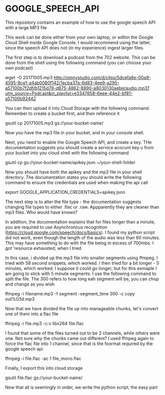 # GOOGLE_SPEECH_API

This repository contains an example of how to use the google speech API with a large MP3 file

This work can be done either from your own laptop, or within the Google Cloud Shell inside Google Console. I would recommend using the latter, since the speech API does not (in my experience) ingest larger files.

The first step is to download a podcast from the 702 website. This can be done from the shell using the following command (you can choose your own podcast)

wget -O 20171005.mp3 http://omnystudio.com/d/clips/5dcefa8e-00a9-4595-8ce1-a4ab0080f142/1ecba37a-6d83-4ee9-a295-a57100b7f2df/b1215d79-d875-4862-8890-a8030130aebe/audio.mp3?utm_source=Podcast&in_playlist=e3347658-6eee-44e2-bf81-a57100b92442

You can then upload it into Cloud Storage with the following command. Remember to create a bucket first, and then reference it

gsutil cp 20171005.mp3 gs://your-bucket-name/

Now you have the mp3 file in your bucket, and in your console shell.

Next, you need to enable the Google Speech API, and create a key. THe documentation suggests you should create a service acocunt key
u from your bucket into you cloud shell with the following command

gsutil cp gs://your-bucket-name/apikey.json ~/your-shell-folder

Now you should have both the apikey and the mp3 file in your shell directory. The documentation states you should write the following command to ensure the credentials are used when making the api call

export GOOGLE_APPLICATION_CREDENTIALS=apikey.json

The next step is to alter the file type - the documentation suggests changing file types to either .flac or .raw. Appparently they are cleaner than mp3 files. Who would have known?

In addition, the documentation explains that for files longer than a minute, you are required to use Asynchronous recognition (https://cloud.google.com/speech/docs/basics). I found my python script did not work, even though the length of the audio was less than 80 minutes. This may have something to do with the file being in excess of 700mbs. I got 'resource exhausted; when I tried

In this case, i divided up the mp3 file into smaller segments using ffmpeg. I tried with 58 second snippets, which worked. I then tried for a bit longer - 5 minutes, which worked. I suppose it could go longer, but for this exmaple I am going to stick with 5 minute segments. I use the following command to split the file. The 300 refers to how long eah segment will be, you can chop and change as you wish

ffmpeg -i filename.mp3 -f segment -segment_time 300 -c copy out%03d.mp3

Now that we have divided the file up into manageable chunks, let's convert one of them into a flac file

ffmpeg -i file.mp3 -c:v libx264 file.flac

I found that some of the files turned out to be 2 channels, while others were one. Not sure why the chunks came out different? I used ffmpeg again to force the flac file into 1 channel, since that is the foormat required by the google speech api

ffmpeg -i file.flac -ac 1 file_mono.flac

Finally, I export this into cloud storage

gsutil file.flac gs://your-bucket-name/

Now that all is seemingly in order, we write the python script, the easy part

